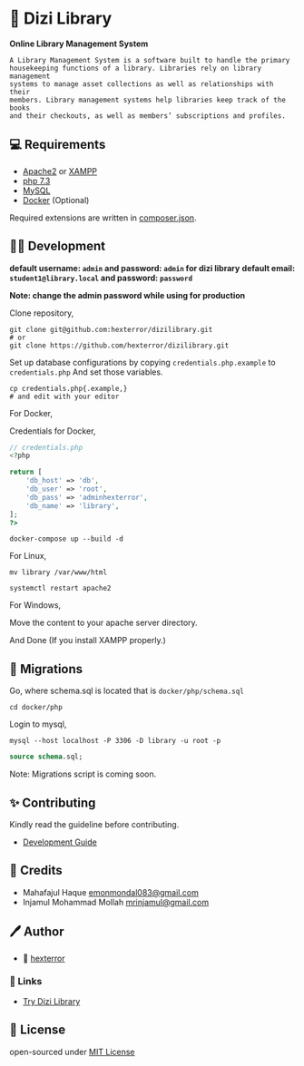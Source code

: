 # 📖 Dizi Library

**Online Library Management System**

```qoute
A Library Management System is a software built to handle the primary
housekeeping functions of a library. Libraries rely on library management
systems to manage asset collections as well as relationships with their
members. Library management systems help libraries keep track of the books
and their checkouts, as well as members’ subscriptions and profiles.
```

## 💻 Requirements

- [Apache2](https://httpd.apache.org/download.cgi) or [XAMPP](https://www.apachefriends.org/download.html)
- [php 7.3](https://www.php.net/downloads.php)
- [MySQL](https://www.mysql.com/downloads/)
- [Docker](https://www.docker.com/) (Optional)

Required extensions are written in [composer.json](https://github.com/hexterror/dizilibrary/blob/main/composer.json).

## 👨‍💻 Development

**default username: `admin` and password: `admin` for dizi library**
**default email: `student1@library.local` and password: `password`**

**Note: change the admin password while using for production**

Clone repository,

```shell
git clone git@github.com:hexterror/dizilibrary.git
# or
git clone https://github.com/hexterror/dizilibrary.git
```

Set up database configurations by copying `credentials.php.example` to `credentials.php`
And set those variables.

```shell
cp credentials.php{.example,}
# and edit with your editor
```

For Docker,

Credentials for Docker,

```php
// credentials.php
<?php

return [
    'db_host' => 'db',
    'db_user' => 'root',
    'db_pass' => 'adminhexterror',
    'db_name' => 'library',
];
?>
```

```shell
docker-compose up --build -d
```

For Linux,

```shell
mv library /var/www/html

systemctl restart apache2
```

For Windows,

Move the content to your apache server directory.

And Done (If you install XAMPP properly.)

## 🔨 Migrations

Go, where schema.sql is located that is
`docker/php/schema.sql`

```shell
cd docker/php
```

Login to mysql,

```shell
mysql --host localhost -P 3306 -D library -u root -p
```

```sql
source schema.sql;
```

Note: Migrations script is coming soon.

## ✨ Contributing

Kindly read the guideline before contributing.

- [Development Guide](https://github.com/hexterror/dizilibrary/blob/main/DEVELOPMENT.md)

## 🍻 Credits

- Mahafajul Haque <emonmondal083@gmail.com>
- Injamul Mohammad Mollah <mrinjamul@gmail.com>

## 🖊️ Author

- 🏢 [hexterror](https://hexterror.github.io)

### 🔗 Links

- [Try Dizi Library](https://dizilibrary.herokuapp.com)

## 📝 License

open-sourced under [MIT License](https://github.com/hexterror/dizilibarary/blob/main/LICENSE)
